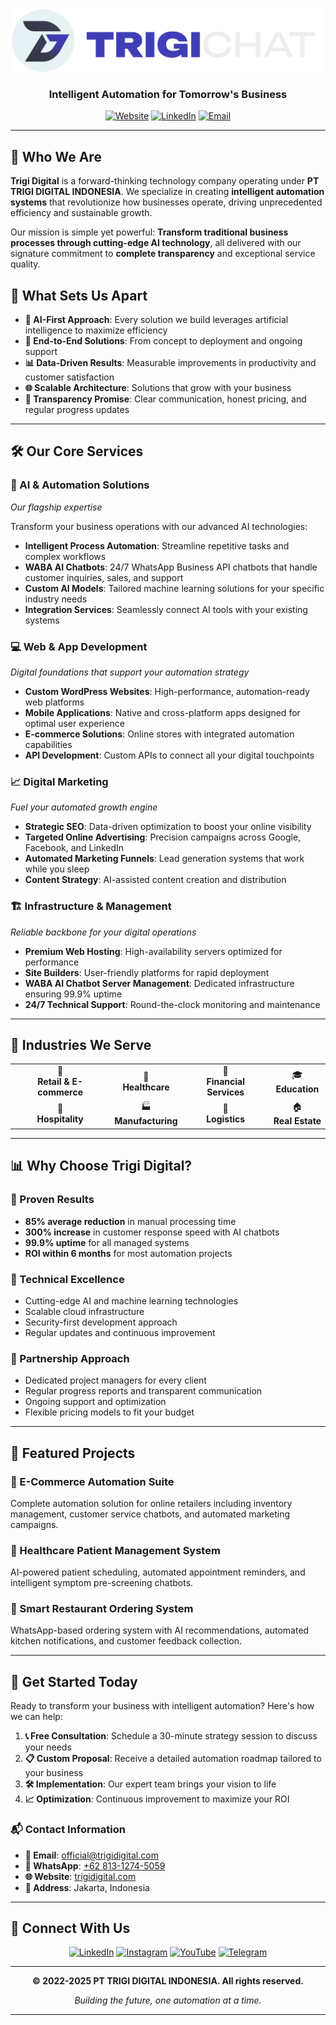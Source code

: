<div align="center">
  <img src="logo.svg" alt="Trigi Digital Logo" width="500" height="auto">
  
  ### Intelligent Automation for Tomorrow's Business
  
  [![Website](https://img.shields.io/badge/Website-Visit%20Us-blue?style=for-the-badge)](https://trigidigital.com)
  [![LinkedIn](https://img.shields.io/badge/LinkedIn-Connect-0077B5?style=for-the-badge&logo=linkedin)]([https://linkedin.com/company/trigi-digital](https://www.linkedin.com/company/trigidigitalid))
  [![Email](https://img.shields.io/badge/Email-Contact%20Us-red?style=for-the-badge&logo=gmail)](mailto:admin@trigidigital.com)
</div>

---

## 🚀 Who We Are

**Trigi Digital** is a forward-thinking technology company operating under **PT TRIGI DIGITAL INDONESIA**. We specialize in creating **intelligent automation systems** that revolutionize how businesses operate, driving unprecedented efficiency and sustainable growth.

Our mission is simple yet powerful: **Transform traditional business processes through cutting-edge AI technology**, all delivered with our signature commitment to **complete transparency** and exceptional service quality.

## 🎯 What Sets Us Apart

- **🤖 AI-First Approach**: Every solution we build leverages artificial intelligence to maximize efficiency
- **🔧 End-to-End Solutions**: From concept to deployment and ongoing support
- **📊 Data-Driven Results**: Measurable improvements in productivity and customer satisfaction
- **🌐 Scalable Architecture**: Solutions that grow with your business
- **💎 Transparency Promise**: Clear communication, honest pricing, and regular progress updates

---

## 🛠️ Our Core Services

### 🧠 AI & Automation Solutions
*Our flagship expertise*

Transform your business operations with our advanced AI technologies:
- **Intelligent Process Automation**: Streamline repetitive tasks and complex workflows
- **WABA AI Chatbots**: 24/7 WhatsApp Business API chatbots that handle customer inquiries, sales, and support
- **Custom AI Models**: Tailored machine learning solutions for your specific industry needs
- **Integration Services**: Seamlessly connect AI tools with your existing systems

### 💻 Web & App Development
*Digital foundations that support your automation strategy*

- **Custom WordPress Websites**: High-performance, automation-ready web platforms
- **Mobile Applications**: Native and cross-platform apps designed for optimal user experience
- **E-commerce Solutions**: Online stores with integrated automation capabilities
- **API Development**: Custom APIs to connect all your digital touchpoints

### 📈 Digital Marketing
*Fuel your automated growth engine*

- **Strategic SEO**: Data-driven optimization to boost your online visibility
- **Targeted Online Advertising**: Precision campaigns across Google, Facebook, and LinkedIn
- **Automated Marketing Funnels**: Lead generation systems that work while you sleep
- **Content Strategy**: AI-assisted content creation and distribution

### 🏗️ Infrastructure & Management
*Reliable backbone for your digital operations*

- **Premium Web Hosting**: High-availability servers optimized for performance
- **Site Builders**: User-friendly platforms for rapid deployment
- **WABA AI Chatbot Server Management**: Dedicated infrastructure ensuring 99.9% uptime
- **24/7 Technical Support**: Round-the-clock monitoring and maintenance

---

## 🎯 Industries We Serve

<table>
<tr>
<td align="center">🏪<br><strong>Retail & E-commerce</strong></td>
<td align="center">🏥<br><strong>Healthcare</strong></td>
<td align="center">🏦<br><strong>Financial Services</strong></td>
<td align="center">🎓<br><strong>Education</strong></td>
</tr>
<tr>
<td align="center">🏨<br><strong>Hospitality</strong></td>
<td align="center">🏭<br><strong>Manufacturing</strong></td>
<td align="center">🚚<br><strong>Logistics</strong></td>
<td align="center">🏠<br><strong>Real Estate</strong></td>
</tr>
</table>

---

## 📊 Why Choose Trigi Digital?

### 🎯 Proven Results
- **85% average reduction** in manual processing time
- **300% increase** in customer response speed with AI chatbots
- **99.9% uptime** for all managed systems
- **ROI within 6 months** for most automation projects

### 🔧 Technical Excellence
- Cutting-edge AI and machine learning technologies
- Scalable cloud infrastructure
- Security-first development approach
- Regular updates and continuous improvement

### 🤝 Partnership Approach
- Dedicated project managers for every client
- Regular progress reports and transparent communication
- Ongoing support and optimization
- Flexible pricing models to fit your budget

---

## 🌟 Featured Projects

### 🛒 E-Commerce Automation Suite
Complete automation solution for online retailers including inventory management, customer service chatbots, and automated marketing campaigns.

### 🏥 Healthcare Patient Management System
AI-powered patient scheduling, automated appointment reminders, and intelligent symptom pre-screening chatbots.

### 📱 Smart Restaurant Ordering System
WhatsApp-based ordering system with AI recommendations, automated kitchen notifications, and customer feedback collection.

---

## 🚀 Get Started Today

Ready to transform your business with intelligent automation? Here's how we can help:

1. **📞 Free Consultation**: Schedule a 30-minute strategy session to discuss your needs
2. **📋 Custom Proposal**: Receive a detailed automation roadmap tailored to your business
3. **🛠️ Implementation**: Our expert team brings your vision to life
4. **📈 Optimization**: Continuous improvement to maximize your ROI

### 📬 Contact Information

- **📧 Email**: [official@trigidigital.com](mailto:admin@trigidigital.com)
- **📱 WhatsApp**: [+62 813-1274-5059](https://wa.me/message/ZK2VJXKRDPPZG1)
- **🌐 Website**: [trigidigital.com](https://trigidigital.com)
- **📍 Address**: Jakarta, Indonesia

---

## 🔗 Connect With Us

<div align="center">
  
[![LinkedIn](https://img.shields.io/badge/LinkedIn-Follow%20Us-0077B5?style=for-the-badge&logo=linkedin)](https://www.linkedin.com/company/trigidigitalid)
[![Instagram](https://img.shields.io/badge/Instagram-Follow-E4405F?style=for-the-badge&logo=instagram)](https://instagram.com/trigidigitalid)
[![YouTube](https://img.shields.io/badge/YouTube-Subscribe-FF0000?style=for-the-badge&logo=youtube)](https://youtube.com/@trigidigitalid)
[![Telegram](https://img.shields.io/badge/Telegram-Join-26A5E4?style=for-the-badge&logo=telegram)](https://t.me/trigidigital)

</div>

---

<div align="center">
  <p><strong>© 2022-2025 PT TRIGI DIGITAL INDONESIA. All rights reserved.</strong></p>
  <p><em>Building the future, one automation at a time.</em></p>
</div>

---
